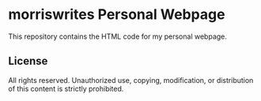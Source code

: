 # morriswrites Personal Webpage

This repository contains the HTML code for my personal webpage.

## License

All rights reserved. Unauthorized use, copying, modification, or distribution of this content is strictly prohibited.
